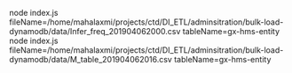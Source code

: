 node index.js fileName=/home/mahalaxmi/projects/ctd/DI_ETL/adminsitration/bulk-load-dynamodb/data/Infer_freq_201904062000.csv tableName=gx-hms-entity
node index.js fileName=/home/mahalaxmi/projects/ctd/DI_ETL/adminsitration/bulk-load-dynamodb/data/M_table_201904062016.csv tableName=gx-hms-entity

